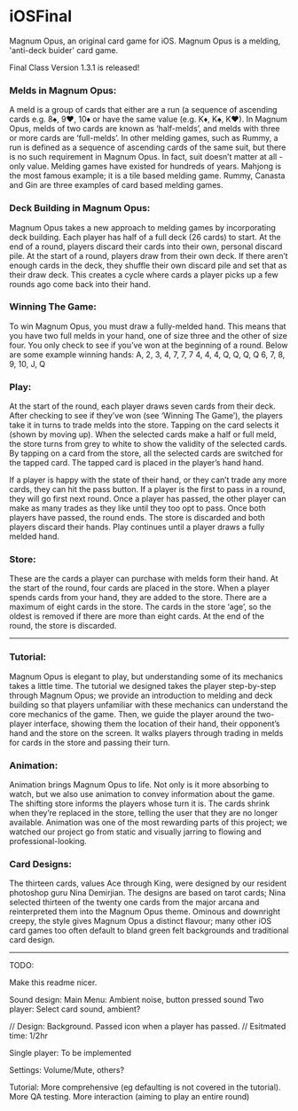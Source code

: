# iOSFinal
Magnum Opus, an original card game for iOS.
Magnum Opus is a melding, 'anti-deck buider' card game.

Final Class Version 1.3.1 is released!

<h3>Melds in Magnum Opus:</h3>
A meld is a group of cards that either are a run (a sequence of ascending cards e.g. 8♠, 9♥, 10♦ or have the same value (e.g. K♦, K♠, K♥). In Magnum Opus, melds of two cards are known as ‘half-melds’, and melds with three or more cards are ‘full-melds’. In other melding games, such as Rummy, a run is defined as a sequence of ascending cards of the same suit, but there is no such requirement in Magnum Opus. In fact, suit doesn’t matter at all - only value.
Melding games have existed for hundreds of years. Mahjong is the most famous example; it is a tile based melding game. Rummy, Canasta and Gin are three examples of card based melding games. 

<h3>Deck Building in Magnum Opus:</h3>
Magnum Opus takes a new approach to melding games by incorporating deck building. Each player has half of a full deck (26 cards) to start. At the end of a round, players discard their cards into their own, personal discard pile. At the start of a round, players draw from their own deck. If there aren’t enough cards in the deck, they shuffle their own discard pile and set that as their draw deck. This creates a cycle where cards a player picks up a few rounds ago come back into their hand. 

<h3>Winning The Game:</h3>
To win Magnum Opus, you must draw a fully-melded hand. This means that you have two full melds in your hand, one of size three and the other of size four. You only check to see if you’ve won at the beginning of a round. Below are some example winning hands:
A, 2, 3, 4, 7, 7, 7
4, 4, 4, Q, Q, Q, Q
6, 7, 8, 9, 10, J, Q 

<h3>Play:</h3>
 At the start of the round, each player draws seven cards from their deck. After checking to see if they’ve won (see ‘Winning The Game’), the players take it in turns to trade melds into the store. Tapping on the card selects it (shown by moving up). When the selected cards make a half or full meld, the store turns from grey to white to show the validity of the selected cards. By tapping on a card from the store, all the selected cards are switched for the tapped card. The tapped card is placed in the player’s hand hand. 

If a player is happy with the state of their hand, or they can’t trade any more cards, they can hit the pass button. If a player is the first to pass in a round, they will go first next round. Once a player has passed, the other player can make as many trades as they like until they too opt to pass. 
Once both players have passed, the round ends. The store is discarded and both players discard their hands. Play continues until a player draws a fully melded hand.

<h3>Store:</h3>
These are the cards a player can purchase with melds form their hand. At the start of the round, four cards are placed in the store. When a player spends cards from your hand, they are added to the store. There are a maximum of eight cards in the store. The cards in the store ‘age’, so the oldest is removed if there are more than eight cards. At the end of the round, the store is discarded. 

---

<h3>Tutorial:</h3>
Magnum Opus is elegant to play, but understanding some of its mechanics takes a little time. The tutorial we designed takes the player step-by-step through Magnum Opus; we provide an introduction to melding and deck building so that players unfamiliar with these mechanics can understand the core mechanics of the game. Then, we guide the player around the two-player interface, showing them the location of their hand, their opponent’s hand and the store on the screen. It walks players through trading in melds for cards in the store and passing their turn.

<h3>Animation:</h3>
Animation brings Magnum Opus to life. Not only is it more absorbing to watch, but we also use animation to convey information about the game. The shifting store informs the players whose turn it is. The cards shrink when they’re replaced in the store, telling the user that they are no longer available. Animation was one of the most rewarding parts of this project; we watched our project go from static and visually jarring to flowing and professional-looking. 

<h3>Card Designs:</h3>
The thirteen cards, values Ace through King, were designed by our resident photoshop guru Nina Demirjian. The designs are based on tarot cards; Nina selected thirteen of the twenty one cards from the major arcana and reinterpreted them into the Magnum Opus theme. Ominous and downright creepy, the style gives Magnum Opus a distinct flavour; many other iOS card games too often default to bland green felt backgrounds and traditional card design. 

---


TODO:

Make this readme nicer.

Sound design:
Main Menu: Ambient noise, button pressed sound
Two player: Select card sound, ambient?


// Design:  Background. Passed icon when a player has passed.
// Esitmated time: 1/2hr

Single player: To be implemented

Settings: Volume/Mute, others?

Tutorial: More comprehensive (eg defaulting is not covered in the tutorial). More QA testing. More interaction (aiming to play an entire round)
